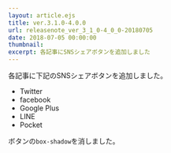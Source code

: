 ```yaml
---
layout: article.ejs
title: ver.3.1.0-4.0.0
url: releasenote_ver_3_1_0-4_0_0-20180705
date: 2018-07-05 00:00:00
thumbnail: 
excerpt: 各記事にSNSシェアボタンを追加しました
---
```


各記事に下記のSNSシェアボタンを追加しました。

* Twitter
* facebook
* Google Plus
* LINE
* Pocket

ボタンの`box-shadow`を消しました。
